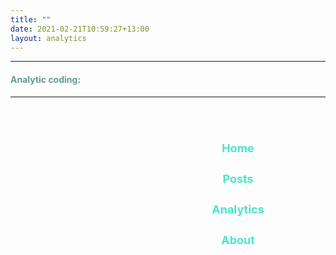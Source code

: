```yaml
---
title: ""
date: 2021-02-21T10:59:27+13:00
layout: analytics
---
```



<style>

h4{
color: #649B92;
font-style: Rajdhani;
}


.h4:hover{
   width:150%;
   background-color: #92649B;
	 border-radius: 100px;
}


ul { 
  list-style-type: none; 
  overflow: hidden; 
  width:200px;
  float: right;
  
}

ul li {
  width: 120px;
}
    
ul li a {
  display: block;
  color: #4de4cb;
  text-align: center;
  padding: 14px 16px;
  text-decoration: none;
  font-size: 18px;
}



ul li .active {
  background-color: #FCFAF8;
  color: black;
  font-weight: 1000;
  border-radius: 8px;
}



</style>

<hr>
<p><b><H4>Analytic coding:</H4></B></p>
<hr>

<b>
<ul><h2>
  <li><a href="/">Home</a></li>
  <li><a href="/posts/">Posts</a></li>
  <li><a href="/analytic/">Analytics</a></li>
  <li><a href="#about">About</a></li>
</ul></b></h2>









